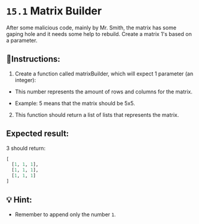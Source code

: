 # `15.1` Matrix Builder

After some malicious code, mainly by Mr. Smith, the matrix has some gaping hole and it needs some help to rebuild. Create a matrix 1's based on a parameter.

## 📝Instructions:

1. Create a function called matrixBuilder, which will expect 1 parameter (an integer):

+ This number represents the amount of rows and columns for the matrix.

+ Example: 5 means that the matrix should be 5x5.

2. This function should return a list of lists that represents the matrix.

## Expected result:

3 should return:
```py
[
  [1, 1, 1],
  [1, 1, 1],
  [1, 1, 1]
]
```

## 💡 Hint:

+ Remember to append only the number `1`.
